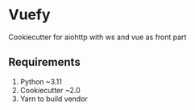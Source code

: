 # Vuefy

Cookiecutter for aiohttp with ws and vue as front part

## Requirements

1. Python ~3.11
1. Cookiecutter ~2.0
1. Yarn to build vendor
